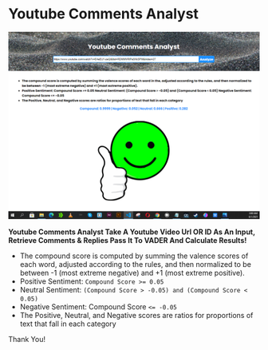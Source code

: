 # Youtube Comments Analyst

![Youtube Comments Analyst](https://github.com/itsfz1/Youtube-Comments-Analyst/blob/main/public/analyist.PNG)

**Youtube Comments Analyst Take A Youtube Video Url OR ID As An Input, Retrieve Comments & Replies Pass It To VADER And Calculate Results!**

* The compound score is computed by summing the valence scores of each word, adjusted according to the rules, and then normalized to be between -1 (most extreme negative) and +1 (most extreme positive).
* Positive Sentiment: ```Compound Score >= 0.05``` 
* Neutral Sentiment: ```(Compound Score > -0.05) and (Compound Score < 0.05)``` 
* Negative Sentiment: Compound Score ```<= -0.05```
* The Positive, Neutral, and Negative scores are ratios for proportions of text that fall in each category

Thank You! 
